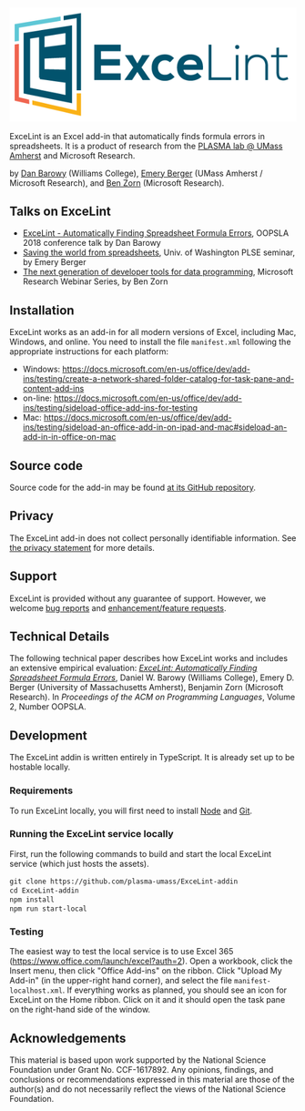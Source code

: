 ![[ExceLint logo]](logos/ExceLint/ExceLint.png)

ExceLint is an Excel add-in that automatically finds formula errors in
spreadsheets. It is a product of research from the [PLASMA lab @ UMass
Amherst](https://plasma-umass.org) and Microsoft Research.

by [Dan Barowy](http://www.cs.williams.edu/~dbarowy/) (Williams
College), [Emery Berger](https://www.emeryberger.com/) (UMass Amherst /
Microsoft Research), and [Ben
Zorn](https://www.microsoft.com/en-us/research/people/zorn/) (Microsoft
Research).

## Talks on ExceLint

- [ExceLint - Automatically Finding Spreadsheet Formula Errors](https://www.youtube.com/watch?v=rEwUA0h2dsw), OOPSLA 2018 conference talk by Dan Barowy
- [Saving the world from spreadsheets](https://www.youtube.com/watch?list=SRYearby%20Super%20Mesh%20Task%20Chair&v=GyWKxFxyyrQ), Univ. of Washington PLSE seminar, by Emery Berger
- [The next generation of developer tools for data programming](https://note.microsoft.com/MSR-Webinar-Data-Programming-Registration-On-Demand.html), Microsoft Research Webinar Series, by Ben Zorn

## Installation

ExceLint works as an add-in for all modern versions of Excel, including Mac, Windows, and online.
You need to install the file `manifest.xml` following the appropriate instructions for each platform:

- Windows: https://docs.microsoft.com/en-us/office/dev/add-ins/testing/create-a-network-shared-folder-catalog-for-task-pane-and-content-add-ins
- on-line: https://docs.microsoft.com/en-us/office/dev/add-ins/testing/sideload-office-add-ins-for-testing
- Mac: https://docs.microsoft.com/en-us/office/dev/add-ins/testing/sideload-an-office-add-in-on-ipad-and-mac#sideload-an-add-in-in-office-on-mac

## Source code

Source code for the add-in may be found [at its GitHub
repository](https://github.com/plasma-umass/ExceLint-addin).

## Privacy

The ExceLint add-in does not collect personally identifiable
information. See [the privacy statement](privacy.html) for more details.

## Support

ExceLint is provided without any guarantee of support. However, we
welcome [bug
reports](https://github.com/plasma-umass/ExceLint-addin/issues/new?assignees=dbarowy%2C+emeryberger%2C+bzorn&labels=bug&template=bug_report.md&title=)
and [enhancement/feature
requests](https://github.com/plasma-umass/ExceLint-addin/issues/new?assignees=dbarowy%2C+emeryberger%2C+bzorn&labels=enhancement&template=feature_request.md&title=).

## Technical Details

The following technical paper describes how ExceLint works and includes
an extensive empirical evaluation: [_ExceLint: Automatically Finding
Spreadsheet Formula
Errors_](https://github.com/ExceLint/ExceLint/blob/master/ExceLint-OOPSLA2018.pdf),
Daniel W. Barowy (Williams College), Emery D. Berger (University of
Massachusetts Amherst), Benjamin Zorn (Microsoft Research). In
_Proceedings of the ACM on Programming Languages_, Volume 2, Number
OOPSLA.

## Development

The ExceLint addin is written entirely in TypeScript. It is already set up to be hostable locally.

### Requirements

To run ExceLint locally, you will first need to install [Node](https://nodejs.org/en/) and [Git](https://git-scm.com/downloads).

### Running the ExceLint service locally

First, run the following commands to build and start the local ExceLint service (which just hosts the assets).

```
git clone https://github.com/plasma-umass/ExceLint-addin
cd ExceLint-addin
npm install
npm run start-local
```

### Testing

The easiest way to test the local service is to use Excel 365
(https://www.office.com/launch/excel?auth=2). Open a workbook, click
the Insert menu, then click "Office Add-ins" on the ribbon. Click
"Upload My Add-in" (in the upper-right hand corner), and select the
file `manifest-localhost.xml`. If everything works as planned, you should
see an icon for ExceLint on the Home ribbon. Click on it and it should open
the task pane on the right-hand side of the window.

## Acknowledgements

This material is based upon work supported by the National Science
Foundation under Grant No. CCF-1617892. Any opinions, findings, and
conclusions or recommendations expressed in this material are those
of the author(s) and do not necessarily reflect the views of the National
Science Foundation.
